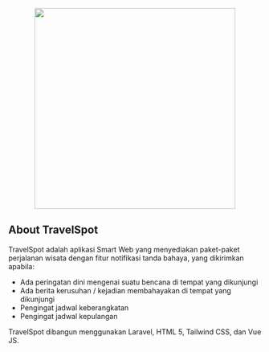 <p align="center"><img src="https://travelspot.xyz/img/logo.jpeg" width="400"></p>

## About TravelSpot

TravelSpot adalah aplikasi Smart Web yang menyediakan paket-paket perjalanan wisata dengan fitur notifikasi tanda bahaya, yang dikirimkan apabila:
- Ada peringatan dini mengenai suatu bencana di tempat yang dikunjungi
- Ada berita kerusuhan / kejadian membahayakan di tempat yang dikunjungi
- Pengingat jadwal keberangkatan
- Pengingat jadwal kepulangan

TravelSpot dibangun menggunakan Laravel, HTML 5, Tailwind CSS, dan Vue JS.

